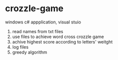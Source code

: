 # crozzle-game

windows c# appplication, visual stuio

1. read names from txt files
2. use files to achieve word cross crozzle game
3. achive highest score according to letters' weitght
4. log files 
5. greedy algorithm
